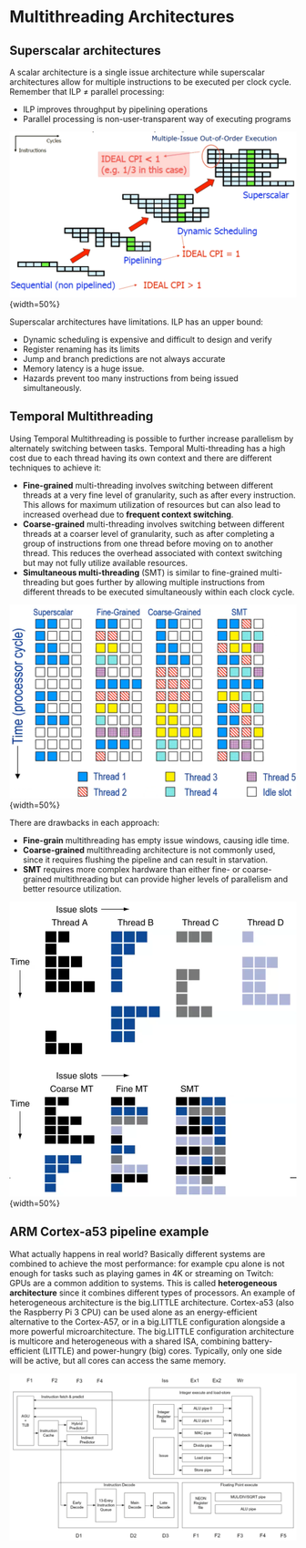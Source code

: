 
# Multithreading Architectures

## Superscalar architectures 

A scalar architecture is a single issue architecture while superscalar architectures allow for multiple instructions to be executed per clock cycle.
Remember that ILP $\ne$ parallel processing:

- ILP improves throughput by pipelining operations
- Parallel processing is non-user-transparent way of executing programs


![](images/803583c8b1e3b6844826abb1bfbe66b3.png){width=50%}

Superscalar architectures have limitations. ILP has an upper bound: 

- Dynamic scheduling is expensive and difficult to design and verify
- Register renaming has its limits
- Jump and branch predictions are not always accurate
- Memory latency is a huge issue. 
- Hazards prevent too many instructions from being issued simultaneously.

## Temporal Multithreading

Using Temporal Multithreading is possible to further increase parallelism by alternately switching between tasks. Temporal Multi-threading has a high cost due to each thread having its own context and there are different techniques to achieve it:

- **Fine-grained** multi-threading involves switching between different threads at a very fine level of granularity, such as after every instruction. This allows for maximum utilization of resources but can also lead to increased overhead due to **frequent context switching**.
- **Coarse-grained** multi-threading involves switching between different threads at a coarser level of granularity, such as after completing a group of instructions from one thread before moving on to another thread. This reduces the overhead associated with context switching but may not fully utilize available resources.
- **Simultaneous multi-threading** (SMT) is similar to fine-grained multi-threading but goes further by allowing multiple instructions from different threads to be executed simultaneously within each clock cycle.


![](images/218bf5ba28c0ebc96af3e08b3d4472ce.png){width=50%}

There are drawbacks in each approach:

- **Fine-grain** multithreading has empty issue windows, causing idle time. 
- **Coarse-grained** multithreading architecture is not commonly used, since it requires flushing the pipeline and can result in starvation. 
- **SMT** requires more complex hardware than either fine- or coarse-grained multithreading but can provide higher levels of parallelism and better resource utilization.

![](images/0200d6edcb5abd3a937bb3fc3ef24606.png){width=50%}


## ARM Cortex-a53 pipeline example

What actually happens in real world? Basically different systems are combined to achieve the most performance: for example cpu alone is not enough for tasks such as playing games in 4K or streaming on Twitch: GPUs are a common addition to systems.
This is called **heterogeneous architecture** since it combines different types of processors. 
An example of heterogeneous architecture is the big.LITTLE architecture. Cortex-a53 (also the Raspberry Pi 3 CPU) can be used alone as an energy-efficient alternative to the Cortex-A57, or in a big.LITTLE configuration alongside a more powerful microarchitecture. The big.LITTLE configuration architecture is multicore and heterogeneous with a shared ISA, combining battery-efficient (LITTLE) and power-hungry (big) cores. Typically, only one side will be active, but all cores can access the same memory. 

![](images/ac4aebabc3d048275d8e7ba4ac5dd6b2.png)

